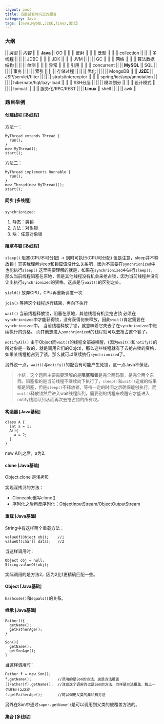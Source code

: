 ```yaml
---
layout: post
title: 当面试官时问过的题目
category: Java
tags: [Java,MySQL,J2EE,linux,面试]
---
```


### 大纲

|| *类型* || *内容* ||
|| **Java** || OO ||
||  || 反射 ||
||  || 泛型 ||
||  || collection ||
||  || 多线程 ||
||  || JDBC ||
||  || JDK ||
||  || JVM ||
||  || GC ||
||  || 网络 ||
||  || 算法数据结构 ||
||  || 单测 ||
||  || 异常 ||
||  || 引用 ||
||  || concurrent ||
|| **MySQL** || SQL ||
||  || 事务 ||
||  || 索引 ||
||  || 存储过程 ||
||  || 优化 ||
||  || MongoDB ||
|| **J2EE** || JSP/servlet/filter ||
||  || struts/interceptor ||
||  || spring/ioc/aop/annotation ||
||  || hibernate/hql/lazy-load ||
||  || SSH分层 ||
||  || 模块划分 ||
||  || 设计模式 ||
||  || tomcat ||
||  || 服务化/RPC/REST ||
|| **Linux** || shell ||
||  || awk ||

### 题目举例

#### 创建线程 [多线程]

方法一：

    MyThread extends Thread {
      run();
    }
    new MyThread();
    start();
    
方法二：

    MyThread implements Runnable {
      run();
    }
    new Thread(new MyThread());
    start();
    
#### 同步 [多线程]

`synchrionized`:

1. 静态：类锁
2. 方法：对象锁
3. 块：任意对象锁

#### 阻塞与锁 [多线程]

`sleep()` 阻塞(CPU不可分配) -> 到时可执行(CPU可分配)
但是注意，sleep并不释放锁！其实我理解sleep和锁应该没什么关系吧，因为不需要在`synchrionized`中也能执行`sleep()`
这里需要理解的就是，如果在`synchrionized`中进行`sleep()`，那么当前线程阻塞在原地，但是其他线程没有机会来抢占锁，因为当前线程并没有让出执行`synchrionized`的资格。这点是与`wait()`的区别之处。

`yield()` 放弃CPU，CPU再重新调度一次

`join()` 等待这个线程运行结束，再向下执行

`wait()` 当前线程释放锁，阻塞在原地，其他线程有机会抢占锁
必须在`synchrionized`中才能获得锁，没有获得何来释放，因此`wait()`肯定需要在`synchrionized`中。
当前线程释放了锁，就意味着它失去了在`synchrionized`中继续执行的资格。
而其他想进入`synchrionized`的线程就可以去抢占这个锁了。

`notifyAll()` 由于Object而`wait()`的线程全部被唤醒，(因为`wait()`和`notify()`的所对象是一致的，就是调用它们的Objct)，那么这些线程就有了去抢占锁的资格，如果某线程抢占到了锁，那么就可以继续执行`synchrionized`了。

另外说一点，`wait()`与`notify()`的配合有可能产生死锁，这一点Java不保证。

>  小结：这个题目主要需要理解的是**阻塞和锁**是完全两码事，是完全两个东西。阻塞指的是当前线程不继续向下执行了，`sleep()`和`wait()`造成的结果都是阻塞，但是`sleep()`不释放锁，等待一定的时间之后确保能够执行，而`wait()`释放锁然后进入wait线程队列，需要别的线程来唤醒它才能进入notify线程队列从而再次去抢占锁的所有权。

#### 构造器 [Java基础]

    class A {
      int a = 1;
      A(){
        a = 2;
      }
    }

new A();之后，a为2.

#### clone [Java基础]

Object.clone 是浅拷贝

实现深拷贝的方法：
+ Cloneable重写clone()
+ 序列化之后再反序列化：ObjectInputStream/ObjectOutputStream

#### 重载 [Java基础]

String中有这样两个重载方法：

    valueOf(Object obj);    //1
    valueOf(char[] data);   //2

当这样调用时：

    Object obj = null;
    String.valueOf(obj);

实际调用的是方法2，因为2比1更精确匹配一些。

#### Object [Java基础]

`hashcode()`和`equals()`的关系。

#### 继承 [Java基础]

    Father(){
      getName();
      getFatherAge();
    }
      
    Son(){
      getName();
      getSonAge();
    }

当这样调用时：

    Father f = new Son();
    f.getName();            //调用的是Son的方法，这是方法覆盖
    ((Father)f).getName();  //注意这个调用的也是Son的方法，同样是方法覆盖，和上一句没有什么区别
    f.getFatherAge();       //可以调用父类的非私有方法

另外在Son中通过`super.getName()`是可以调用到父类的被覆盖方法的。

#### 集合 [多线程]


    

